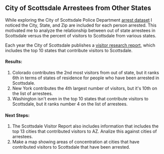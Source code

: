 ## City of Scottsdale Arrestees from Other States

While exploring the City of Scottsdale Police Department [arrest dataset](http://data.scottsdaleaz.gov/dataset/police-departmental-arrest-data) I noticed the City, State, and Zip are included for each person arrested.  This motivated me to analyze the relationship between out of state arrestees in Scottsdale versus the percent of visitors to Scottsdale from various states.  

Each year the City of Scottsdale publishes a [visitor research report](https://www.scottsdaleaz.gov/Assets/ScottsdaleAZ/Tourism+Reports/2018+Visitor+Report+Longwoods.pdf), which includes the top 10 states that contribute visitors to Scottsdale.  

#### Results:
1. Colorado contributes the 2nd most visitors from out of state, but it ranks 6th in terms of states of residence for people who have been arrested in Scottsdale.  
2. New York contributes the 4th largest number of visitors, but it's 10th on the list of arrestees.  
3. Washington isn't even in the top 10 states that contribute visitors to Scottsdale, but it ranks number 4 on the list of arrestees.

#### Next Steps:
1. The Scottsdale Visitor Report also includes information that includes the top 13 cities that contributed visitors to AZ.  Analize this against cities of arrestees.
2. Make a map showing areas of concentration at cities that have contributed visitors to Scottsdale that have been arrested.
